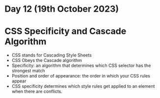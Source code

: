 # Day 12 (19th October 2023)


<h1>CSS Specificity and Cascade Algorithm</h1>
<ul>
<li>CSS stands for Cascading Style Sheets</li>
<li>CSS Obeys the Cascade algorithm</li>
<li>Specificity: an algorithm that determines which CSS selector has the strongest match</li>
<li>Position and order of appearance: the order in which your CSS rules appear</li>
<li>CSS specificity determines which style rules get applied to an element when there are conflicts. </li>


</ul>